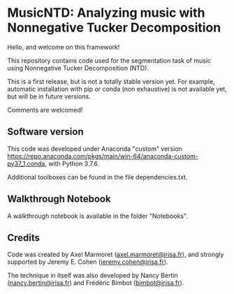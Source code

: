 # MusicNTD: Analyzing music with Nonnegative Tucker Decomposition #

Hello, and welcome on this framework!

This repository contains code used for the segmentation task of music using Nonnegative Tucker Decomposition (NTD).

This is a first release, but is not a totally stable version yet. For example, automatic installation with pip or conda (non exhaustive) is not available yet, but will be in future versions.

Comments are welcomed!

## Software version ##

This code was developed under Anaconda "custom" version https://repo.anaconda.com/pkgs/main/win-64/anaconda-custom-py37_1.conda, with Python 3.7.6.

Additional toolboxes can be found in the file dependencies.txt.

## Walkthrough Notebook ##

A walkthrough notebook is available in the folder "Notebooks".

## Credits ##

Code was created by Axel Marmoret (<axel.marmoret@irisa.fr>), and strongly supported by Jeremy E. Cohen (<jeremy.cohen@irisa.fr>).

The technique in itself was also developed by Nancy Bertin (<nancy.bertin@irisa.fr>) and Frédéric Bimbot (<bimbot@irisa.fr>).
